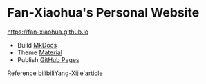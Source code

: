 # Fan-Xiaohua's Personal Website

<https://fan-xiaohua.github.io>

- Build [MkDocs](https://www.mkdocs.org) 
- Theme [Material](https://github.com/squidfunk/mkdocs-material)
- Publish [GitHub Pages](https://pages.github.com) 

Reference [bilibili](https://www.bilibili.com/video/BV1hL4y1w72r?spm_id_from=333.999.0.0&vd_source=49a4081641a4fe9d08e652215ca6e7c6)[Yang-Xijie'article](https://yang-xijie.github.io/BLOG/Markdown/mkdocs-site/)
